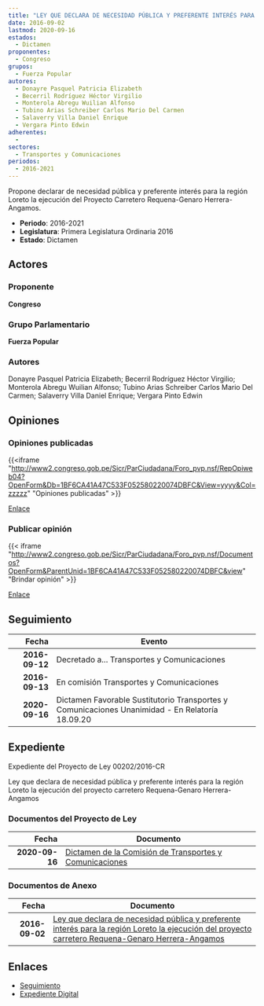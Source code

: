 ```yaml
---
title: "LEY QUE DECLARA DE NECESIDAD PÚBLICA Y PREFERENTE INTERÉS PARA LA REGIÓN LORETO LA EJECUCIÓN DEL PROYECTO CARRETERO REQUENA-GENARO HERRERA-ANGAMOS"
date: 2016-09-02
lastmod: 2020-09-16
estados: 
  - Dictamen
proponentes: 
  - Congreso
grupos: 
  - Fuerza Popular
autores: 
  - Donayre Pasquel Patricia Elizabeth
  - Becerril Rodríguez Héctor Virgilio
  - Monterola Abregu Wuilian Alfonso
  - Tubino Arias Schreiber Carlos Mario Del Carmen
  - Salaverry Villa Daniel Enrique
  - Vergara Pinto Edwin
adherentes: 
  - 
sectores: 
  - Transportes y Comunicaciones
periodos: 
  - 2016-2021
---
```


Propone declarar de necesidad pública y preferente interés para la región Loreto la ejecución del Proyecto Carretero Requena-Genaro Herrera-Angamos.

- **Periodo**: 2016-2021
- **Legislatura**: Primera Legislatura Ordinaria 2016
- **Estado**: Dictamen

## Actores

### Proponente

**Congreso**

### Grupo Parlamentario

**Fuerza Popular**

### Autores

Donayre Pasquel Patricia Elizabeth; Becerril Rodríguez Héctor Virgilio; Monterola Abregu Wuilian Alfonso; Tubino Arias Schreiber Carlos Mario Del Carmen; Salaverry Villa Daniel Enrique; Vergara Pinto Edwin


## Opiniones

### Opiniones publicadas

{{<iframe "http://www2.congreso.gob.pe/Sicr/ParCiudadana/Foro_pvp.nsf/RepOpiweb04?OpenForm&Db=1BF6CA41A47C533F052580220074DBFC&View=yyyy&Col=zzzzz" "Opiniones publicadas" >}}

[Enlace](http://www2.congreso.gob.pe/Sicr/ParCiudadana/Foro_pvp.nsf/RepOpiweb04?OpenForm&Db=1BF6CA41A47C533F052580220074DBFC&View=yyyy&Col=zzzzz)
### Publicar opinión

{{< iframe "http://www2.congreso.gob.pe/Sicr/ParCiudadana/Foro_pvp.nsf/Documentos?OpenForm&ParentUnid=1BF6CA41A47C533F052580220074DBFC&view" "Brindar opinión" >}}

[Enlace](http://www2.congreso.gob.pe/Sicr/ParCiudadana/Foro_pvp.nsf/Documentos?OpenForm&ParentUnid=1BF6CA41A47C533F052580220074DBFC&view)

## Seguimiento

| Fecha | Evento |
|------:|--------|
| **2016-09-12** | Decretado a... Transportes y Comunicaciones|
| **2016-09-13** | En comisión Transportes y Comunicaciones|
| **2020-09-16** | Dictamen Favorable Sustitutorio Transportes y Comunicaciones Unanimidad - En Relatoría 18.09.20|


## Expediente

Expediente del Proyecto de Ley 00202/2016-CR

Ley que declara de necesidad pública y preferente interés para la región Loreto la ejecución del proyecto carretero Requena-Genaro Herrera-Angamos


### Documentos del Proyecto de Ley

| Fecha | Documento |
|------:|--------|
| **2020-09-16** | [Dictamen de la Comisión de Transportes y Comunicaciones](http://www.leyes.congreso.gob.pe/Documentos/2016_2021/Dictamenes/Proyectos_de_Ley/00202DC23MAY-20200916.pdf) |

### Documentos de Anexo

| Fecha | Documento |
|------:|--------|
| **2016-09-02** | [Ley que declara de necesidad pública y preferente interés para la región Loreto la ejecución del proyecto carretero Requena-Genaro Herrera-Angamos](http://www.leyes.congreso.gob.pe/Documentos/2016_2021/Proyectos_de_Ley_y_de_Resoluciones_Legislativas/PL0020220160902..pdf) |

## Enlaces 

- [Seguimiento](http://www2.congreso.gob.pe/Sicr/TraDocEstProc/CLProLey2016.nsf/f7fff46988ca05b1052578e100829cc7/3168476d776982a705258022007b9544?OpenDocument)
- [Expediente Digital](http://www2.congreso.gob.pehttp://www2.congreso.gob.pe/Sicr/TraDocEstProc/CLProLey2016.nsf/f7fff46988ca05b1052578e100829cc7/3168476d776982a705258022007b9544?OpenDocument&Click=05257FB7005EB655.eb71d0cf91d8294e05256cdf006b5706/$Body/0.1C6C)
